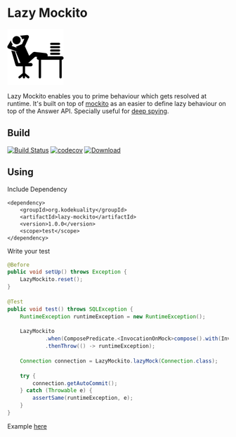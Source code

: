 # Lazy Mockito

![Lazy Mockito](https://github.com/kodekuality/lazy-mockito/raw/master/resources/icon.png)

Lazy Mockito enables you to prime behaviour which gets resolved at runtime. 
It's built on top of [mockito](https://site.mockito.org/) as an easier to define lazy behaviour on top of the Answer API.
Specially useful for [deep spying](https://github.com/kodekuality/deep-spy).

## Build

[![Build Status](https://travis-ci.org/kodekuality/lazy-mockito.svg?branch=master)](https://travis-ci.org/kodekuality/lazy-mockito)
[![codecov](https://codecov.io/gh/kodekuality/lazy-mockito/branch/master/graph/badge.svg)](https://codecov.io/gh/kodekuality/lazy-mockito)
[![Download](https://api.bintray.com/packages/kodekuality/maven/lazy-mockito/images/download.svg)](https://bintray.com/kodekuality/maven/lazy-mockito/_latestVersion)


## Using

Include Dependency 

    <dependency>
        <groupId>org.kodekuality</groupId>
        <artifactId>lazy-mockito</artifactId>
        <version>1.0.0</version>
        <scope>test</scope>
    </dependency>

Write your test

```java
@Before
public void setUp() throws Exception {
    LazyMockito.reset();
}

@Test
public void test() throws SQLException {
    RuntimeException runtimeException = new RuntimeException();

    LazyMockito
            .when(ComposePredicate.<InvocationOnMock>compose().with(InvocationOnMock::getMock, Connection.class::isInstance))
            .thenThrow(() -> runtimeException);

    Connection connection = LazyMockito.lazyMock(Connection.class);

    try {
        connection.getAutoCommit();
    } catch (Throwable e) {
        assertSame(runtimeException, e);
    }
}
```

Example [here](https://github.com/kodekuality/lazy-mockito/blob/master/src/test/java/org/kodekuality/mockito/lazy/LazyMockitoTest.java)